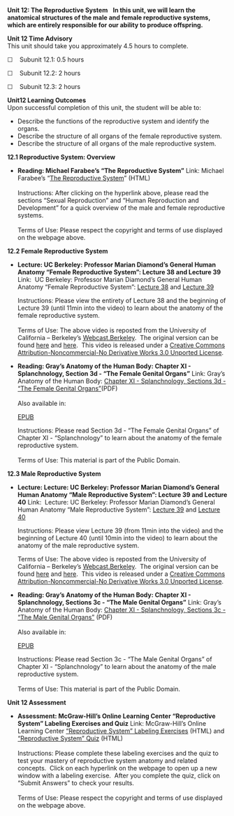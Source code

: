 **Unit 12: The Reproductive System** <span id="12"></span> 
**In this unit, we will learn the anatomical structures of the male and
female reproductive systems, which are entirely responsible for our
ability to produce offspring.**

**Unit 12 Time Advisory**  
This unit should take you approximately 4.5 hours to complete.

☐    Subunit 12.1: 0.5 hours  
  
 ☐    Subunit 12.2: 2 hours  
  
 ☐    Subunit 12.3: 2 hours

**Unit12 Learning Outcomes**  
Upon successful completion of this unit, the student will be able to:  
-   Describe the functions of the reproductive system and identify the
    organs.
-   Describe the structure of all organs of the female reproductive
    system.
-   Describe the structure of all organs of the male reproductive
    system.

**12.1 Reproductive System: Overview** <span id="12.1"></span> 
-   **Reading: Michael Farabee’s “The Reproductive System”**
    Link: Michael Farabee’s “[The Reproductive
    System](http://www.emc.maricopa.edu/faculty/farabee/biobk/BioBookREPROD.html)”
    (HTML)  
        
     Instructions: After clicking on the hyperlink above, please read
    the sections “Sexual Reproduction” and “Human Reproduction and
    Development” for a quick overview of the male and female
    reproductive systems.  
        
     Terms of Use: Please respect the copyright and terms of use
    displayed on the webpage above.

**12.2 Female Reproductive System** <span id="12.2"></span> 
-   **Lecture: UC Berkeley: Professor Marian Diamond’s General Human
    Anatomy “Female Reproductive System”: Lecture 38 and Lecture 39**
    Link:  UC Berkeley: Professor Marian Diamond’s General Human Anatomy
    “Female Reproductive System”: [Lecture
    38](http://www.youtube.com/watch?v=yCP1ZEhmKkw) and [Lecture
    39](http://www.youtube.com/watch?v=D2zMsVAtNtE)  
      
     Instructions: Please view the entirety of Lecture 38 and the
    beginning of Lecture 39 (until 11min into the video) to learn about
    the anatomy of the female reproductive system.  
        
     Terms of Use: The above video is reposted from the University of
    California – Berkeley’s
    [Webcast.Berkeley](http://webcast.berkeley.edu/).  The original
    version can be
    found [here]() and [here](http://www.youtube.com/watch?v=HVLGICFkd2w). 
    This video is released under a [Creative Commons
    Attribution-Noncommercial-No Derivative Works 3.0 Unported
    License](http://creativecommons.org/licenses/by-nc-nd/3.0/).

-   **Reading: Gray’s Anatomy of the Human Body: Chapter XI -
    Splanchnology, Section 3d - “The Female Genital Organs”**
    Link: Gray’s Anatomy of the Human Body: [Chapter XI - Splanchnology,
    Sections 3d - “The Female Genital
    Organs”](http://www.saylor.org/site/wp-content/uploads/2014/06/BIO302-Anatomy_of_the_Human_Body-Chapter-XI-Female-Genital-Organs.pdf)(PDF)  
        
     Also available in:  

    [EPUB](http://www.saylor.org/site/wp-content/uploads/2011/08/BIO302-chXI-Bartleby.com_.epub)  
      
     Instructions: Please read Section 3d - “The Female Genital Organs”
    of Chapter XI - “Splanchnology” to learn about the anatomy of the
    female reproductive system.   
        
     Terms of Use: This material is part of the Public Domain. 

**12.3 Male Reproductive System** <span id="12.3"></span> 
-   **Lecture: Lecture: UC Berkeley: Professor Marian Diamond’s General
    Human Anatomy “Male Reproductive System”: Lecture 39 and Lecture
    40**
    Link:  Lecture: UC Berkeley: Professor Marian Diamond’s General
    Human Anatomy “Male Reproductive System”: [Lecture
    39](http://www.youtube.com/watch?v=D2zMsVAtNtE) and [Lecture
    40](http://www.youtube.com/watch?v=9IwEMGS7LPc)  
      
     Instructions: Please view Lecture 39 (from 11min into the video)
    and the beginning of Lecture 40 (until 10min into the video) to
    learn about the anatomy of the male reproductive system.  
      
     Terms of Use: The above video is reposted from the University of
    California – Berkeley’s
    [Webcast.Berkeley](http://webcast.berkeley.edu/).  The original
    version can be
    found [here](http://www.youtube.com/watch?v=HVLGICFkd2w) and [here](http://www.youtube.com/watch?v=cFbRAaHhpJA&feature=PlayList&p=5E4CCF75B9DC91B1&playnext_from=PL&playnext=1&index=39). 
    This video is released under a [Creative Commons
    Attribution-Noncommercial-No Derivative Works 3.0 Unported
    License](http://creativecommons.org/licenses/by-nc-nd/3.0/).

-   **Reading: Gray’s Anatomy of the Human Body: Chapter XI -
    Splanchnology, Sections 3c - “The Male Genital Organs”**
    Link: Gray’s Anatomy of the Human Body: [Chapter XI - Splanchnology,
    Sections 3c - “The Male Genital
    Organs”](http://www.saylor.org/site/wp-content/uploads/2014/06/BIO302-Anatomy_of_the_Human_Body-Chapter-XI-Male-Genital-Organs.pdf) (PDF)  
        
     Also available in:  

    [EPUB](http://www.saylor.org/site/wp-content/uploads/2011/08/BIO302-chXI-Bartleby.com_.epub)  
      
     Instructions: Please read Section 3c - “The Male Genital Organs” of
    Chapter XI - “Splanchnology” to learn about the anatomy of the male
    reproductive system.   
        
     Terms of Use: This material is part of the Public Domain. 

**Unit 12 Assessment** <span id="12.4"></span> 
-   **Assessment: McGraw-Hill’s Online Learning Center “Reproductive
    System” Labeling Exercises and Quiz**
    Link: McGraw-Hill’s Online Learning Center [“Reproductive System”
    Labeling
    Exercises](http://highered.mcgraw-hill.com/sites/0072351136/student_view0/chapter28/labeling_exercises.html) (HTML) and
    [“Reproductive System”
    Quiz](http://highered.mcgraw-hill.com/sites/0072351136/student_view0/chapter28/chapter_quiz.html) (HTML)  
        
     Instructions: Please complete these labeling exercises and the quiz
    to test your mastery of reproductive system anatomy and related
    concepts.  Click on each hyperlink on the webpage to open up a new
    window with a labeling exercise.  After you complete the quiz, click
    on “Submit Answers” to check your results.  
        
     Terms of Use: Please respect the copyright and terms of use
    displayed on the webpage above.


